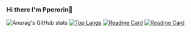 ### Hi there I'm Pperorin👋

<!--
**pperorin/pperorin** is a ✨ _special_ ✨ repository because its `README.md` (this file) appears on your GitHub profile.

Here are some ideas to get you started:

- 🔭 I’m currently working on ...
- 🌱 I’m currently learning ...
- 👯 I’m looking to collaborate on ...
- 🤔 I’m looking for help with ...
- 💬 Ask me about ...
- 📫 How to reach me: ...
- 😄 Pronouns: ...
- ⚡ Fun fact: ...
-->
![Anurag's GitHub stats](https://github-readme-stats.vercel.app/api?username=pperorin&show_icons=true&theme=omni)
[![Top Langs](https://github-readme-stats.vercel.app/api/top-langs/?username=pperorin&layout=compact&theme=omni)](https://github.com/pperorin/soft-dev)
[![Readme Card](https://github-readme-stats.vercel.app/api/pin/?username=pperorin&repo=soft-dev&theme=omni)](https://github.com/pperorin/soft-dev)
[![Readme Card](https://github-readme-stats.vercel.app/api/pin/?username=pperorin&repo=Telecare&theme=omni)](https://github.com/pperorin/Telecare.git)
